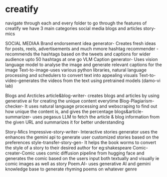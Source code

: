 # creatify

navigate through each and every folder to go through the features of creatify 
we have 3 main categories 
social media
blogs and articles 
story-mics

SOCIAL MEDIAA
Brand endorsement idea generator- Creates fresh ideas for posts, reels, advertisements and much mmore
hashtag recommender - recommends the hashtags based on the tweets and captions for wider audience upto 50 hashtags at one go
VLM Caption generator- Uses vision language model to analyse the image and generate relevant captions for the image
Text-to-image-uses various python libraries, natural language processing and schedulers to convert text into appealing visuals
Text-to-video-generates the videos from the text using pretrained models (damo-vi lab)

Blogs and Arcticles
article&blog-writer- creates blogs and articles by using generative ai for creating the unique content everytime
Blog-Plagiarism-checker- It uses natural language processing and webscraping to find out how unique the content is, and gives the percentage
blogs&article-summarizer- uses pegasus LLM to fetch the article & blog information from the given URL and summarizes it for better understanding

Story-Mics
Impressive-story-writer- Interactive stories generator uses the enhances the gemini api to generate user customized stories based on the preferences
style-transfer-story-gen- It helps the book worms to convert the style of a story to their desired author for eg:shakespeare
Comic-creater-Comic uses comic diffusion pipeline from hugging face and generates the comic based on the users input both textually and visually ie comic images as well as story
Poem.AI- uses generative AI and gemini knowledge base to generate rhyming poems on whatever genre

